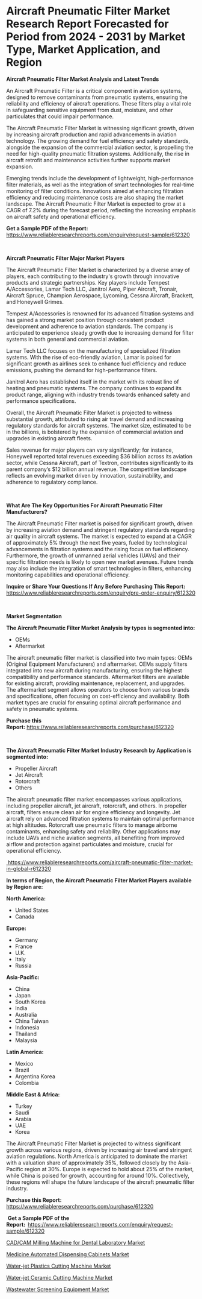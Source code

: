 <p><h1>Aircraft Pneumatic Filter Market Research Report Forecasted for Period from 2024 -  2031 by Market Type, Market Application, and Region</h1></p><p><strong>Aircraft Pneumatic Filter Market Analysis and Latest Trends</strong></p>
<p><p>An Aircraft Pneumatic Filter is a critical component in aviation systems, designed to remove contaminants from pneumatic systems, ensuring the reliability and efficiency of aircraft operations. These filters play a vital role in safeguarding sensitive equipment from dust, moisture, and other particulates that could impair performance.</p><p>The Aircraft Pneumatic Filter Market is witnessing significant growth, driven by increasing aircraft production and rapid advancements in aviation technology. The growing demand for fuel efficiency and safety standards, alongside the expansion of the commercial aviation sector, is propelling the need for high-quality pneumatic filtration systems. Additionally, the rise in aircraft retrofit and maintenance activities further supports market expansion.</p><p>Emerging trends include the development of lightweight, high-performance filter materials, as well as the integration of smart technologies for real-time monitoring of filter conditions. Innovations aimed at enhancing filtration efficiency and reducing maintenance costs are also shaping the market landscape. The Aircraft Pneumatic Filter Market is expected to grow at a CAGR of 7.2% during the forecast period, reflecting the increasing emphasis on aircraft safety and operational efficiency.</p></p>
<p><strong>Get a Sample PDF of the Report:&nbsp;</strong> <a href="https://www.reliableresearchreports.com/enquiry/request-sample/612320?utm_campaign=115&utm_medium=2&utm_source=Github&utm_content=ia&utm_term=30102024&utm_id=aircraft-pneumatic-filter">https://www.reliableresearchreports.com/enquiry/request-sample/612320</a></p>
<p>&nbsp;</p>
<p><strong>Aircraft Pneumatic Filter Major Market Players</strong></p>
<p><p>The Aircraft Pneumatic Filter Market is characterized by a diverse array of players, each contributing to the industry's growth through innovative products and strategic partnerships. Key players include Tempest A/Accessories, Lamar Tech LLC, Janitrol Aero, Piper Aircraft, Tronair, Aircraft Spruce, Champion Aerospace, Lycoming, Cessna Aircraft, Brackett, and Honeywell Grimes.</p><p>Tempest A/Accessories is renowned for its advanced filtration systems and has gained a strong market position through consistent product development and adherence to aviation standards. The company is anticipated to experience steady growth due to increasing demand for filter systems in both general and commercial aviation.</p><p>Lamar Tech LLC focuses on the manufacturing of specialized filtration systems. With the rise of eco-friendly aviation, Lamar is poised for significant growth as airlines seek to enhance fuel efficiency and reduce emissions, pushing the demand for high-performance filters.</p><p>Janitrol Aero has established itself in the market with its robust line of heating and pneumatic systems. The company continues to expand its product range, aligning with industry trends towards enhanced safety and performance specifications.</p><p>Overall, the Aircraft Pneumatic Filter Market is projected to witness substantial growth, attributed to rising air travel demand and increasing regulatory standards for aircraft systems. The market size, estimated to be in the billions, is bolstered by the expansion of commercial aviation and upgrades in existing aircraft fleets.</p><p>Sales revenue for major players can vary significantly; for instance, Honeywell reported total revenues exceeding $36 billion across its aviation sector, while Cessna Aircraft, part of Textron, contributes significantly to its parent company’s $12 billion annual revenue. The competitive landscape reflects an evolving market driven by innovation, sustainability, and adherence to regulatory compliance.</p></p>
<p>&nbsp;</p>
<p><strong>What Are The Key Opportunities For Aircraft Pneumatic Filter Manufacturers?</strong></p>
<p><p>The Aircraft Pneumatic Filter market is poised for significant growth, driven by increasing aviation demand and stringent regulatory standards regarding air quality in aircraft systems. The market is expected to expand at a CAGR of approximately 5% through the next five years, fueled by technological advancements in filtration systems and the rising focus on fuel efficiency. Furthermore, the growth of unmanned aerial vehicles (UAVs) and their specific filtration needs is likely to open new market avenues. Future trends may also include the integration of smart technologies in filters, enhancing monitoring capabilities and operational efficiency.</p></p>
<p><strong>Inquire or Share Your Questions If Any Before Purchasing This Report:</strong> <a href="https://www.reliableresearchreports.com/enquiry/pre-order-enquiry/612320?utm_campaign=115&utm_medium=2&utm_source=Github&utm_content=ia&utm_term=30102024&utm_id=aircraft-pneumatic-filter">https://www.reliableresearchreports.com/enquiry/pre-order-enquiry/612320</a></p>
<p>&nbsp;</p>
<p><strong>Market Segmentation</strong></p>
<p><strong>The Aircraft Pneumatic Filter Market Analysis by types is segmented into:</strong></p>
<p><ul><li>OEMs</li><li>Aftermarket</li></ul></p>
<p><p>The aircraft pneumatic filter market is classified into two main types: OEMs (Original Equipment Manufacturers) and aftermarket. OEMs supply filters integrated into new aircraft during manufacturing, ensuring the highest compatibility and performance standards. Aftermarket filters are available for existing aircraft, providing maintenance, replacement, and upgrades. The aftermarket segment allows operators to choose from various brands and specifications, often focusing on cost-efficiency and availability. Both market types are crucial for ensuring optimal aircraft performance and safety in pneumatic systems.</p></p>
<p><strong>Purchase this Report:&nbsp;</strong><a href="https://www.reliableresearchreports.com/purchase/612320?utm_campaign=115&utm_medium=2&utm_source=Github&utm_content=ia&utm_term=30102024&utm_id=aircraft-pneumatic-filter">https://www.reliableresearchreports.com/purchase/612320</a></p>
<p>&nbsp;</p>
<p><strong>The Aircraft Pneumatic Filter Market Industry Research by Application is segmented into:</strong></p>
<p><ul><li>Propeller Aircraft</li><li>Jet Aircraft</li><li>Rotorcraft</li><li>Others</li></ul></p>
<p><p>The aircraft pneumatic filter market encompasses various applications, including propeller aircraft, jet aircraft, rotorcraft, and others. In propeller aircraft, filters ensure clean air for engine efficiency and longevity. Jet aircraft rely on advanced filtration systems to maintain optimal performance at high altitudes. Rotorcraft use pneumatic filters to manage airborne contaminants, enhancing safety and reliability. Other applications may include UAVs and niche aviation segments, all benefiting from improved airflow and protection against particulates and moisture, crucial for operational efficiency.</p></p>
<p><a href="https://www.reliableresearchreports.com/aircraft-pneumatic-filter-market-in-global-r612320?utm_campaign=115&utm_medium=2&utm_source=Github&utm_content=ia&utm_term=30102024&utm_id=aircraft-pneumatic-filter">&nbsp;https://www.reliableresearchreports.com/aircraft-pneumatic-filter-market-in-global-r612320</a></p>
<p><strong>In terms of Region, the Aircraft Pneumatic Filter Market Players available by Region are:</strong></p>
<p>
    <p> <strong> North America: </strong>
        <ul>
            <li>United States</li>
            <li>Canada</li>
        </ul>
        </p> 
    <p> <strong> Europe: </strong>
        <ul>
            <li>Germany</li>
            <li>France</li>
            <li>U.K.</li>
            <li>Italy</li>
            <li>Russia</li>
        </ul>
        </p> 
    <p> <strong> Asia-Pacific: </strong>
        <ul>
            <li>China</li>
            <li>Japan</li>
            <li>South Korea</li>
            <li>India</li>
            <li>Australia</li>
            <li>China Taiwan</li>
            <li>Indonesia</li>
            <li>Thailand</li>
            <li>Malaysia</li>
        </ul>
        </p> 
    <p> <strong> Latin America: </strong>
        <ul>
            <li>Mexico</li>
            <li>Brazil</li>
            <li>Argentina Korea</li>
            <li>Colombia</li>
        </ul>
        </p> 
    <p> <strong> Middle East & Africa: </strong>
        <ul>
            <li>Turkey</li>
            <li>Saudi</li>
            <li>Arabia</li>
            <li>UAE</li>
            <li>Korea</li>
        </ul>
    </p>
    </p>
<p><p>The Aircraft Pneumatic Filter Market is projected to witness significant growth across various regions, driven by increasing air travel and stringent aviation regulations. North America is anticipated to dominate the market with a valuation share of approximately 35%, followed closely by the Asia-Pacific region at 30%. Europe is expected to hold about 25% of the market, while China is poised for growth, accounting for around 10%. Collectively, these regions will shape the future landscape of the aircraft pneumatic filter industry.</p></p>
<p><strong>Purchase this Report: </strong><a href="https://www.reliableresearchreports.com/purchase/612320?utm_campaign=115&utm_medium=2&utm_source=Github&utm_content=ia&utm_term=30102024&utm_id=aircraft-pneumatic-filter">https://www.reliableresearchreports.com/purchase/612320</a></p>
<p>&nbsp;<strong>Get a Sample PDF of the Report:&nbsp;&nbsp;</strong><a href="https://www.reliableresearchreports.com/enquiry/request-sample/612320?utm_campaign=115&utm_medium=2&utm_source=Github&utm_content=ia&utm_term=30102024&utm_id=aircraft-pneumatic-filter">https://www.reliableresearchreports.com/enquiry/request-sample/612320</a></p>
<p><strong></strong></p>
<p><p><a href="https://www.linkedin.com/pulse/cadcam-milling-machine-dental-laboratory-market-segmentation-vw2of?utm_campaign=115&utm_medium=2&utm_source=Github&utm_content=ia&utm_term=30102024&utm_id=aircraft-pneumatic-filter">CAD/CAM Milling Machine for Dental Laboratory Market</a></p><p><a href="https://www.linkedin.com/pulse/medicine-automated-dispensing-cabinets-market-matrix-applications-vkkkf?utm_campaign=115&utm_medium=2&utm_source=Github&utm_content=ia&utm_term=30102024&utm_id=aircraft-pneumatic-filter">Medicine Automated Dispensing Cabinets Market</a></p><p><a href="https://issuu.com/reportprime-2/docs/water-jet-plastics-cutting-machine-_6030ee71ea53d7?utm_campaign=115&utm_medium=2&utm_source=Github&utm_content=ia&utm_term=30102024&utm_id=aircraft-pneumatic-filter">Water-jet Plastics Cutting Machine Market</a></p><p><a href="https://issuu.com/reportprime-2/docs/water-jet-ceramic-cutting-machine-m_cfba6f6fef1b2f?utm_campaign=115&utm_medium=2&utm_source=Github&utm_content=ia&utm_term=30102024&utm_id=aircraft-pneumatic-filter">Water-jet Ceramic Cutting Machine Market</a></p><p><a href="https://github.com/JavierDDowns/Market-Research-Report-List-1/blob/main/wastewater-screening-equipment-market.md?utm_campaign=115&utm_medium=2&utm_source=Github&utm_content=ia&utm_term=30102024&utm_id=aircraft-pneumatic-filter">Wastewater Screening Equipment Market</a></p></p>